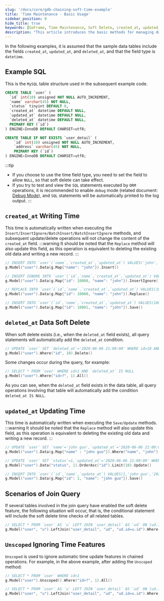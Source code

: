 ```yaml
---
slug: '/docs/core/gdb-chaining-soft-time-example'
title: 'Time Maintenance - Basic Usage'
sidebar_position: 0
hide_title: true
keywords: [GoFrame, Time Maintenance, Soft Delete, created_at, updated_at, deleted_at, Database Operations, Join Query, Unscoped, Time Fields]
description: "This article introduces the basic methods for managing database time fields using the GoFrame framework, including the mechanisms for writing and updating fields like created_at, updated_at, and deleted_at, and the impact of soft delete features on query and update operations. It also demonstrates methods for join queries and ignoring time features with Unscoped. Through these examples, you can effectively manage soft deletion and timestamps, ensuring the accuracy of database records."
---
```


In the following examples, it is assumed that the sample data tables include the fields `created_at`, `updated_at`, and `deleted_at`, and that the field type is `datetime`.

## Example SQL
This is the `MySQL` table structure used in the subsequent example code.
```sql
CREATE TABLE `user` (
  `id` int(10) unsigned NOT NULL AUTO_INCREMENT,
  `name` varchar(45) NOT NULL,
  `status` tinyint DEFAULT 0,
  `created_at` datetime DEFAULT NULL,
  `updated_at` datetime DEFAULT NULL,
  `deleted_at` datetime DEFAULT NULL,
  PRIMARY KEY (`id`)
) ENGINE=InnoDB DEFAULT CHARSET=utf8;

CREATE TABLE IF NOT EXISTS `user_detail` (
    `id` int(10) unsigned NOT NULL AUTO_INCREMENT,
    `address` varchar(45) NOT NULL,
    PRIMARY KEY (`id`)
) ENGINE=InnoDB DEFAULT CHARSET=utf8;
```

:::tip
- If you choose to use the time field type, you need to set the field to allow `NULL`, so that soft delete can take effect.
- If you try to test and view the `SQL` statements executed by `ORM` operations, it is recommended to enable `debug` mode (related document: [Debug Mode](../../ORM高级特性/ORM高级特性-调试模式.md)), and `SQL` statements will be automatically printed to the log output.
:::

## `created_at` Writing Time

This time is automatically written when executing the `Insert/InsertIgnore/BatchInsert/BatchInsertIgnore` methods, and subsequent update/delete operations will not change the content of the `created_at` field.
:::warning
It should be noted that the `Replace` method will also update this field, as this operation is equivalent to deleting the existing old data and writing a new record.
:::
```go
// INSERT INTO `user`(`name`,`created_at`,`updated_at`) VALUES('john', `2020-06-06 21:00:00`, `2020-06-06 21:00:00`)
g.Model("user").Data(g.Map{"name": "john"}).Insert()

// INSERT IGNORE INTO `user`(`id`,`name`,`created_at`,`updated_at`) VALUES(10000,'john', `2020-06-06 21:00:00`, `2020-06-06 21:00:00`)
g.Model("user").Data(g.Map{"id": 10000, "name": "john"}).InsertIgnore()

// REPLACE INTO `user`(`id`,`name`,`created_at`,`updated_at`) VALUES(10000,'john', `2020-06-06 21:00:00`, `2020-06-06 21:00:00`)
g.Model("user").Data(g.Map{"id": 10000, "name": "john"}).Replace()

// INSERT INTO `user`(`id`,`name`,`created_at`,`updated_at`) VALUES(10001,'john', `2020-06-06 21:00:00`, `2020-06-06 21:00:00`) ON DUPLICATE KEY UPDATE `id`=VALUES(`id`),`name`=VALUES(`name`),`updated_at`=VALUES(`updated_at`)
g.Model("user").Data(g.Map{"id": 10001, "name": "john"}).Save()
```

## `deleted_at` Data Soft Delete

When soft delete exists (i.e., when the `deleted_at` field exists), all query statements will automatically add the `deleted_at` condition.

```go
// UPDATE `user` SET `deleted_at`='2020-06-06 21:00:00' WHERE id=10 AND `deleted_at` IS NULL
g.Model("user").Where("id", 10).Delete()
```

Some changes occur during the query, for example:

```go
// SELECT * FROM `user` WHERE id>1 AND `deleted_at` IS NULL
g.Model("user").Where("id>?", 1).All()
```

As you can see, when the `deleted_at` field exists in the data table, all query operations involving that table will automatically add the condition `deleted_at IS NULL`.

## `updated_at` Updating Time

This time is automatically written when executing the `Save/Update` methods.
:::warning
It should be noted that the `Replace` method will also update this field, as this operation is equivalent to deleting the existing old data and writing a new record.
:::
```go
// UPDATE `user` SET `name`='john guo',`updated_at`='2020-06-06 21:00:00' WHERE name='john' AND `deleted_at` IS NULL
g.Model("user").Data(g.Map{"name" : "john guo"}).Where("name", "john").Update()

// UPDATE `user` SET `status`=1,`updated_at`='2020-06-06 21:00:00' WHERE `deleted_at` IS NULL ORDER BY `id` ASC LIMIT 10
g.Model("user").Data("status", 1).OrderAsc("id").Limit(10).Update()

// INSERT INTO `user`(`id`,`name`,`update_at`) VALUES(1,'john guo','2020-12-29 20:16:14') ON DUPLICATE KEY UPDATE `id`=VALUES(`id`),`name`=VALUES(`name`),`update_at`=VALUES(`update_at`)
g.Model("user").Data(g.Map{"id": 1, "name": "john guo"}).Save()
```

## Scenarios of Join Query

If several tables involved in the join query have enabled the soft delete feature, the following situation will occur, that is, the conditional statement will include the soft delete time checks of all related tables.

```go
// SELECT * FROM `user` AS `u` LEFT JOIN `user_detail` AS `ud` ON (ud.id=u.id) WHERE (`u`.`id`=10) AND `u`.`deleted_at` IS NULL LIMIT 1
g.Model("user", "u").LeftJoin("user_detail", "ud", "ud.id=u.id").Where("u.id", 10).One()
```

## `Unscoped` Ignoring Time Features

`Unscoped` is used to ignore automatic time update features in chained operations. For example, in the above example, after adding the `Unscoped` method:

```go
// SELECT * FROM `user` WHERE id>1
g.Model("user").Unscoped().Where("id>?", 1).All()

// SELECT * FROM `user` AS `u` LEFT JOIN `user_detail` AS `ud` ON (ud.id=u.id) WHERE u.id=10 LIMIT 1
g.Model("user", "u").LeftJoin("user_detail", "ud", "ud.id=u.id").Where("u.id", 10).Unscoped().One()
```